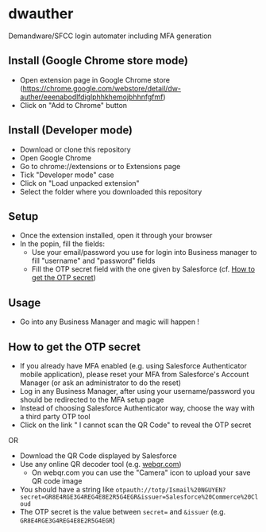 # dwauther

Demandware/SFCC login automater including MFA generation

## Install (Google Chrome store mode)

- Open extension page in Google Chrome store (https://chrome.google.com/webstore/detail/dw-auther/eeenabodlfdiglphhkhemojbhhnfgfmf)
- Click on "Add to Chrome" button

## Install (Developer mode)

- Download or clone this repository
- Open Google Chrome
- Go to chrome://extensions or to Extensions page
- Tick "Developer mode" case
- Click on "Load unpacked extension"
- Select the folder where you downloaded this repository

## Setup

- Once the extension installed, open it through your browser
- In the popin, fill the fields:
    - Use your email/password you use for login into Business manager to fill "username" and "password" fields
    - Fill the OTP secret field with the one given by Salesforce (cf. [How to get the OTP secret](https://github.com/ismailnguyen/dwauther/tree/main#how-to-get-the-otp-secret))

## Usage

- Go into any Business Manager and magic will happen !

## How to get the OTP secret

- If you already have MFA enabled (e.g. using Salesforce Authenticator mobile application), please reset your MFA from Salesforce's Account Manager (or ask an administrator to do the reset)
- Log in any Business Manager, after using your username/password you should be redirected to the MFA setup page
- Instead of choosing Salesforce Authenticator way, choose the way with a third party OTP tool
- Click on the link " I cannot scan the QR Code" to reveal the OTP secret

OR
- Download the QR Code displayed by Salesforce
- Use any online QR decoder tool (e.g. [webqr.com](https://webqr.com/))
    - On webqr.com you can use the "Camera" icon to upload your save QR code image
- You should have a string like `otpauth://totp/Ismail%20NGUYEN?secret=GR8E4RGE3G4REG4E8E2R5G4EGR&issuer=Salesforce%20Commerce%20Cloud`
- The OTP secret is the value between `secret=` and `&issuer` (e.g. `GR8E4RGE3G4REG4E8E2R5G4EGR`)

